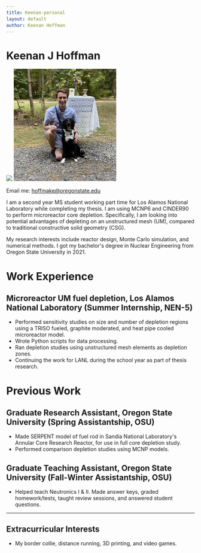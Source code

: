 ```yaml
---
title: Keenan-personal
layout: default
author: Keenan Hoffman
---
```

# Keenan J Hoffman
<img src="images/Mug.jpg" height="300">
<img src="images/Pug.jpg" height="300">

Email me: [hoffmake@oregonstate.edu](mailto:hoffmake@oregonstate.edu)


I am a second year MS student working part time for Los Alamos National Laboratory while completing my thesis. I am using MCNP6 and CINDER90 to perform microreactor core depletion. Specifically, I am looking into potential advantages of depleting on an unstructured mesh (UM), compared to traditional constructive solid geometry (CSG).

My research interests include reactor design, Monte Carlo simulation, and numerical methods. I got my bachelor's degree in Nuclear Engineering from Oregon State University in 2021.

# Work Experience

## Microreactor UM fuel depletion, Los Alamos National Laboratory (Summer Internship, NEN-5)
- Performed sensitivity studies on size and number of depletion regions using a TRISO fueled, graphite moderated, and heat pipe cooled microreactor model.
- Wrote Python scripts for data processing.
- Ran depletion studies using unstructured mesh elements as depletion zones.
- Continuing the work for LANL during the school year as part of thesis research.


# Previous Work

## Graduate Research Assistant, Oregon State University (Spring Assistantship, OSU)
- Made SERPENT model of fuel rod in Sandia National Laboratory's Annular Core Research Reactor, for use in full core depletion study.
- Performed comparison depletion studies using MCNP models.

## Graduate Teaching Assistant, Oregon State University (Fall-Winter Assistantship, OSU)
- Helped teach Neutronics I & II. Made answer keys, graded homework/tests, taught review sessions, and answered student questions.


***

## Extracurricular Interests
* My border collie, distance running, 3D printing, and video games.
